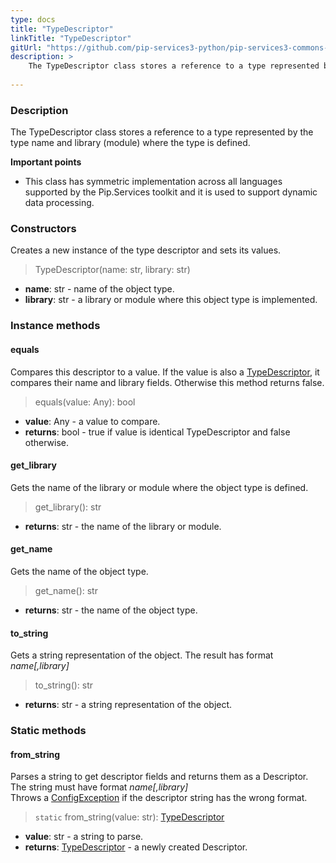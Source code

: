 ```yaml
---
type: docs
title: "TypeDescriptor"
linkTitle: "TypeDescriptor"
gitUrl: "https://github.com/pip-services3-python/pip-services3-commons-python"
description: >
    The TypeDescriptor class stores a reference to a type represented by the type name and library (module) where the type is defined.
    
---
```


### Description

The TypeDescriptor class stores a reference to a type represented by the type name and library (module) where the type is defined.

**Important points**

- This class has symmetric implementation across all languages supported by the Pip.Services toolkit and it is used to support dynamic data processing.

### Constructors
Creates a new instance of the type descriptor and sets its values.

> TypeDescriptor(name: str, library: str)

- **name**: str - name of the object type.
- **library**: str - a library or module where this object type is implemented.


### Instance methods

#### equals
Compares this descriptor to a value.
If the value is also a [TypeDescriptor](), it compares their name and library fields.
Otherwise this method returns false.

> equals(value: Any): bool

- **value**: Any - a value to compare.
- **returns**: bool - true if value is identical TypeDescriptor and false otherwise.

#### get_library
Gets the name of the library or module where the object type is defined.

> get_library(): str

- **returns**: str - the name of the library or module.


#### get_name
Gets the name of the object type.

> get_name(): str

- **returns**: str - the name of the object type.


#### to_string
Gets a string representation of the object.
The result has format *name[,library]*

> to_string(): str

- **returns**: str - a string representation of the object.

### Static methods

#### from_string
Parses a string to get descriptor fields and returns them as a Descriptor.
The string must have format *name[,library]*  
Throws a [ConfigException](../../errors/config_exception) if the descriptor string has the wrong format.

> `static` from_string(value: str): [TypeDescriptor]()

- **value**: str - a string to parse.
- **returns**: [TypeDescriptor]() - a newly created Descriptor.
